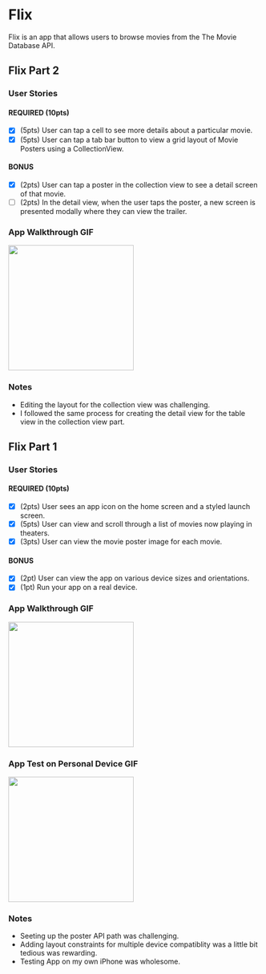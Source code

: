 # Flix

Flix is an app that allows users to browse movies from the The Movie Database API.

## Flix Part 2

### User Stories

#### REQUIRED (10pts)
- [x] (5pts) User can tap a cell to see more details about a particular movie.
- [x] (5pts) User can tap a tab bar button to view a grid layout of Movie Posters using a CollectionView.

#### BONUS
- [x] (2pts) User can tap a poster in the collection view to see a detail screen of that movie.
- [ ] (2pts) In the detail view, when the user taps the poster, a new screen is presented modally where they can view the trailer.

### App Walkthrough GIF

<img src="https://github.com/GusCornejo/Flix/blob/main/Part2.gif" width=250><br>

### Notes

- Editing the layout for the collection view was challenging.
- I followed the same process for creating the detail view for the table view in the collection view part.

## Flix Part 1

### User Stories

#### REQUIRED (10pts)
- [x] (2pts) User sees an app icon on the home screen and a styled launch screen.
- [x] (5pts) User can view and scroll through a list of movies now playing in theaters.
- [x] (3pts) User can view the movie poster image for each movie.

#### BONUS
- [x] (2pt) User can view the app on various device sizes and orientations.
- [x] (1pt) Run your app on a real device.

### App Walkthrough GIF

<img src="https://github.com/GusCornejo/Flix/blob/main/FLIX.gif" width=250><br>

### App Test on Personal Device GIF

<img src="https://github.com/GusCornejo/Flix/blob/main/Test.gif" width=250><br>


### Notes

- Seeting up the poster API path was challenging.
- Adding layout constraints for multiple device compatiblity was a little bit tedious was rewarding.
- Testing App on my own iPhone was wholesome.

